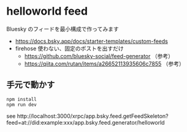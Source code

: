 # helloworld feed

Bluesky のフィードを最小構成で作ってみます

- https://docs.bsky.app/docs/starter-templates/custom-feeds
- firehose 使わない、固定のポストを出すだけ
  - https://github.com/bluesky-social/feed-generator （参考）
  - https://qiita.com/rutan/items/a26652113935606c7855 （参考）

## 手元で動かす

```
npm install
npm run dev
```

see http://localhost:3000/xrpc/app.bsky.feed.getFeedSkeleton?feed=at://did:example:xxx/app.bsky.feed.generator/helloworld
